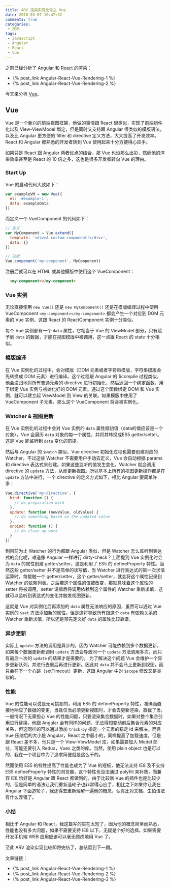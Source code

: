 ```yaml
---
title: ARV 渲染实现比较之 Vue
date: 2016-03-07 10:47:32
comments: true
categories:
 - 技术
tags:
 - Javascript
 - Angular
 - React
 - Vue
---
```




之前已经分析了 [Angular][1] 和 [React][2] 的渲染：
 - {% post_link Angular-React-Vue-Rendering-1 %}
 - {% post_link Angular-React-Vue-Rendering-2 %}

今天来分析 [Vue][3]。

## Vue

Vue 是一个新兴的前端视图框架，他做的事情跟 React 很类似，实现了前端组件化以及 View-ViewModel 绑定，但是同时又支持跟 Angular 很类似的模版语法，以及比 Angular 更方便的 filter 和 directive 定义方法，大大提高了开发效率。React 和 Angular 都熟悉的开发者转到 Vue 使用起来十分方便得心应手。

如果只是 React 跟 Angular 两者优点的结合，那 Vue 也没那么出彩，然而他的渲染效率甚至是 React 的 10 倍之多，这也是很多开发者转向 Vue 的理由。

<!--more-->

### Start Up

Vue 的启动代码大致如下：

``` js
var exampleVM = new Vue({
  el: '#example-1',
  data: exampleData
})
```

而定义一个 VueComponent 的代码如下：

``` js
// 定义
var MyComponent = Vue.extend({
  template: '<div>A custom component!</div>',
  data: {}
})

// 注册
Vue.component('my-component', MyComponent)
```

注册后就可以在 HTML 或其他模版中使用这个 VueComponent：

``` html
  <my-component></my-component>
```

### Vue 实例

无论直接使用 `new Vue()` 还是 `new MyComponent()` 还是在模版编译过程中使用 VueComponent  `<my-component></my-component>` 都会产生一个对应到 DOM 元素的 Vue 实例，这跟 React 的 ReactComponent 实例十分类似。

每个 Vue 实例都有一个 `data` 属性，它相当于 Vue 的 ViewModel 部分，只有赋予到 `data` 的数据，才能在视图模版中被调用，这一点跟 React 的 state 十分相似。

### 模版编译

在 Vue 实例化的过程中，会对模版（DOM 元素或者字符串模版，字符串模版会先转换成 DOM 元素）进行编译。这个过程跟 Angular 的 $compile 过程类似，他会递归地对所有普通元素的 directive 进行初始化，然后返回一个绑定函数，用于绑定 Vue 实例与初始化好的 DOM 元素。通过这个函数绑定 DOM 和 Vue 实例，就可以建立起 ViewModel 到 View 的关联。如果模版中使用了 VueComponent 子元素，那么这个 VueComponent 将会被实例化。

### Watcher & 视图更新

在 Vue 实例化的过程中会对 Vue 实例的 `data` 属性赋初值（data的值应该是一个对象），Vue 会遍历 `data` 对象的每一个属性，并将其转换成ES5 getter/setter。这是 Vue 能监听到 `data` 变化的前提。

然后与 Angular 的 `$watch` 类似，Vue directive 初始化过程也需要创建对应的 Watcher，不过这些 Watcher 不需要用户手动去定义，Vue 会自动根据 params 和 directive 表达式来创建。如果这些监听的值发生变化，Watcher 就会调用 directive 的 `update` 方法，从而更新视图。所以基本上所有的视图更新操作都是在 `update` 方法中进行，一个 directive 的定义方式如下，相比 Angular 要简单许多：

``` js
Vue.directive('my-directive', {
  bind: function () {
    // do preparation work
  },
  update: function (newValue, oldValue) {
    // do something based on the updated value
  },
  unbind: function () {
    // do clean up work
  }
})
```

到目前为止 Watcher 的行为都跟 Angular 类似，但是 Watcher 怎么监听到表达式的变化呢，难道像 Angular 一样进行 dirty-check？上面提到 Vue 实例化时会为 `data` 的属性创建 getter/setter，这是利用了 ES5 的 defineProperty 特性。当然这些 getter/setter 并不是简单的读写值，当 Watcher 进行表达式的第一次求值运算时，每接触一个 getter/setter，这个 getter/setter，就会将这个属性记录到 Watcher 的依赖列表。之后若这个属性的值被改变，那就意味着这个属性的 setter 将被调用。setter 设值后将调用依赖到这个属性的 Watcher 重新求值，这就可以监听到表达式的变化并触发视图更新。

这就是 Vue 对实例化后再添加的 `data` 属性无法响应的原因，虽然可以通过 Vue 实例的 `$set` 方法添加新的属性，但是这将导致所有跟这个 `data` 有依赖关系的 Watcher 重新求值，所以还是预先定义好 `data` 的属性比较靠谱。

### 异步更新

实际上 `update` 方法的调用是异步的，因为 Watcher 可能依赖到多个数据更新，如果每个数据更新都调用 `update` 方法会导致同一个 `update` 方法调用多次，而只有最后一次的 `update` 的结果才是需要的。 为了解决这个问题 Vue 会维护一个异步更新队列，并进行去重后再进行更新。因此对 `data` 并不会马上更新到视图，而只会在下一个心跳（setTimeout）更新，这跟 Angular 中对 `$scope` 修改又是类似的。

### 性能

Vue 的性能可以说是无可挑剔的，利用 ES5 的 defineProperty 特性，准确而直接地响应了数据的变更，当且仅当必须更新视图时，才会去更新渲染，直截了当。一般情况下无需担心 Vue 的性能问题，只要渲染集合数据时，如果对整个集合引用进行替换，他跟 Angular 会有同样的问题，无法得知变动前后集合元素的对应关系，但这同样的可以通过添加 `track-by` 指定一个元素的稳定 id 来解决。而且 Vue 压缩后的大小是 Angular，React 之中最小的，同样提高了加载速度。但是跟 React 差不多，他只是一个 View-ViewModel 库，如果需要加入 Model 部分，可能还要引入 Redux，Vuex 之类的库。当然，使用 plain object 也是可以的，我在一个项目中为了追求简便就是这么干的。

然而使用 ES5 的特性提高了性能也成为了 Vue 的短板，他无法支持 IE8 及不支持 ES5 defineProperty 特性的浏览器，这个特性也没法通过 polyfill 来补救，而兼容 IE8 恰好是 Angular 跟 React 都做到的。由于比较新 Vue 的插件也是比较少的，但是简单的语法让我们重新造轮子也非常得心应手，相比之下如果你让我在 Angular 下面造轮子，我还得去重新理解一遍他的概念，认真比对文档，生怕语法有什么弄错了。

### 小结

相比于 Angular 和 React，我这篇写的实在太短了，因为他的概念简单而熟悉，性能也没有多大问题，如果不需要支持 IE8 以下，无疑是个好的选择。如果需要开发手机端 WEB 应用应该可以毫无顾虑地用 Vue 了。

至此 ARV 渲染实现比较即将完结了，总结留到下一期。

文章链接：
 - {% post_link Angular-React-Vue-Rendering-1 %}
 - {% post_link Angular-React-Vue-Rendering-2 %}
 - {% post_link Angular-React-Vue-Rendering-3 %}


[1]: https://angular.io
[2]: https://facebook.github.io/react
[3]: http://vuejs.org/
[4]: https://www.polymer-project.org/1.0/
[5]: https://facebook.github.io/immutable-js/
